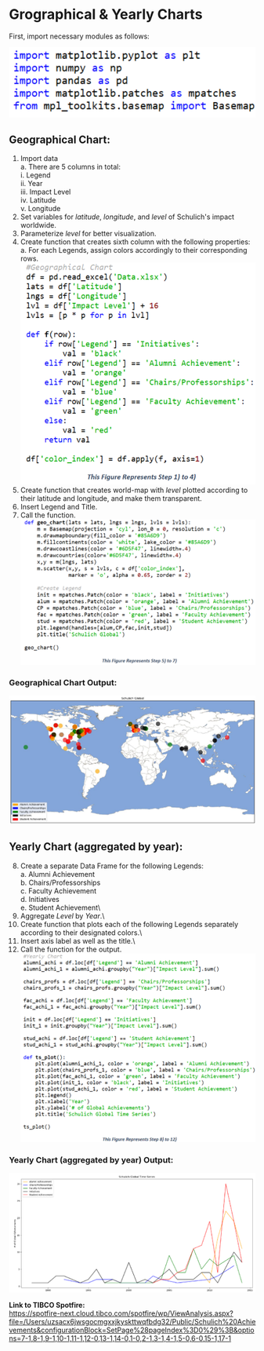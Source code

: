 # Grographical & Yearly Charts
First, import necessary modules as follows:

![](images/modules.png)

## **Geographical Chart:**
1) Import data \
      a. There are 5 columns in total: \
            i. Legend \
            ii. Year \
            iii. Impact Level \
            iv. Latitude \
            v. Longitude 
2) Set variables for *latitude*, *longitude*, and *level* of Schulich's impact worldwide. 
3) Parameterize *level* for better visualization. 
4) Create function that creates sixth column with the following properties: \
      a. For each Legends, assign colors accordingly to their corresponding rows.\
      ![](images/steps.png)
5) Create function that creates world-map with *level* plotted according to their latitude and longitude, and make them transparent.
6) Insert Legend and Title.
7) Call the function.\
![](images/geochart.png)

### **Geographical Chart Output:**
![](images/global.png)
## **Yearly Chart (aggregated by year):**
8) Create a separate Data Frame for the following Legends:\
      a. Alumni Achievement\
      b. Chairs/Professorships\
      c. Faculty Achievement\
      d. Initiatives\
      e. Student Achievement\
9) Aggregate *Level* by *Year*.\
10) Create function that plots each of the following Legends separately according to their designated colors.\
11) Insert axis label as well as the title.\
12) Call the function for the output.\
![](images/ychart.png)
### **Yearly Chart (aggregated by year) Output:**
![](images/spotfireg.png)

**Link to TIBCO Spotfire:**\
https://spotfire-next.cloud.tibco.com/spotfire/wp/ViewAnalysis.aspx?file=/Users/uzsacx6jwsgocmgxxjkyskttwqfbdg32/Public/Schulich%20Achievements&configurationBlock=SetPage%28pageIndex%3D0%29%3B&options=7-1,8-1,9-1,10-1,11-1,12-0,13-1,14-0,1-0,2-1,3-1,4-1,5-0,6-0,15-1,17-1

      
      

      
            
      

